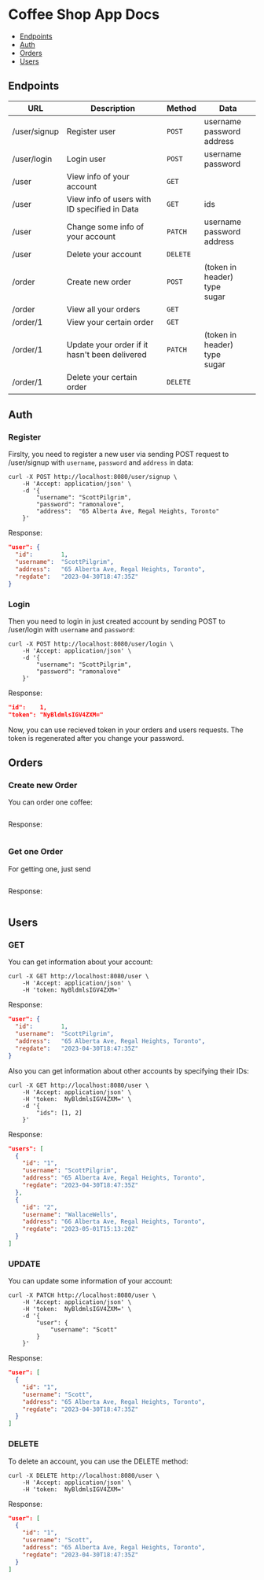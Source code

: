 # Coffee Shop App Docs

- [Endpoints](#endpoints)
- [Auth](#auth)
- [Orders](#orders)
- [Users](#users)

## Endpoints
| URL          | Description                                   | Method   | Data                                 |
|--------------|-----------------------------------------------|----------|--------------------------------------|
| /user/signup | Register user                                 | `POST`   | username<br> password<br> address    |
| /user/login  | Login user                                    | `POST`   | username<br> password                |
| /user        | View info of your account                     | `GET`    |                                      |
| /user        | View info of users with ID specified in Data  | `GET`    | ids                                  |
| /user        | Change some info of your account              | `PATCH`  | username<br> password<br> address    |
| /user        | Delete your account                           | `DELETE` |                                      |
| /order       | Create new order                              | `POST`   | (token in header)<br> type<br> sugar |
| /order       | View all your orders                          | `GET`    |                                      |
| /order/1     | View your certain order                       | `GET`    |                                      |
| /order/1     | Update your order if it hasn't been delivered | `PATCH`  | (token in header)<br> type<br> sugar |
| /order/1     | Delete your certain order                     | `DELETE` |                                      |

## Auth

### Register

Firslty, you need to register a new user via sending POST request
to /user/signup with `username`, `password` and `address` in data:
```shell
curl -X POST http://localhost:8080/user/signup \
    -H 'Accept: application/json' \
    -d '{
        "username": "ScottPilgrim",
        "password": "ramonalove",
        "address":  "65 Alberta Ave, Regal Heights, Toronto"
    }'
```
Response:
```json
"user": {
  "id":        1,
  "username":  "ScottPilgrim",
  "address":   "65 Alberta Ave, Regal Heights, Toronto",
  "regdate":   "2023-04-30T18:47:35Z"
}
```

### Login

Then you need to login in just created account by sending POST
to /user/login with `username` and `password`:
```shell
curl -X POST http://localhost:8080/user/login \
    -H 'Accept: application/json' \
    -d '{
        "username": "ScottPilgrim",
        "password": "ramonalove"
    }'
```
Response:
```json
"id":    1,
"token": "NyBldmlsIGV4ZXM="
```

Now, you can use recieved token in your orders and users requests.
The token is regenerated after you change your password.

## Orders

### Create new Order

You can order one coffee:
```

```
Response:

```

```

### Get one Order

For getting one, just send
```

```
Response:
```

```

## Users

### GET

You can get information about your account:
```shell
curl -X GET http://localhost:8080/user \
    -H 'Accept: application/json' \
    -H 'token: NyBldmlsIGV4ZXM='
```
Response:
```json
"user": {
  "id":        1,
  "username":  "ScottPilgrim",
  "address":   "65 Alberta Ave, Regal Heights, Toronto",
  "regdate":   "2023-04-30T18:47:35Z"
}
```

Also you can get information about other accounts by specifying their IDs:
```shell
curl -X GET http://localhost:8080/user \
    -H 'Accept: application/json' \
    -H 'token:  NyBldmlsIGV4ZXM=' \
    -d '{
        "ids": [1, 2]
    }'
```
Response:
```json
"users": [
  {
    "id": "1",
    "username": "ScottPilgrim",
    "address": "65 Alberta Ave, Regal Heights, Toronto",
    "regdate": "2023-04-30T18:47:35Z"
  },
  {
    "id": "2",
    "username": "WallaceWells",
    "address": "66 Alberta Ave, Regal Heights, Toronto",
    "regdate": "2023-05-01T15:13:20Z"
  }
]
```

### UPDATE

You can update some information of your account:
```shell
curl -X PATCH http://localhost:8080/user \
    -H 'Accept: application/json' \
    -H 'token:  NyBldmlsIGV4ZXM=' \
    -d '{
        "user": {
            "username": "Scott"
        }
    }'
```
Response:
```json
"user": [
  {
    "id": "1",
    "username": "Scott",
    "address": "65 Alberta Ave, Regal Heights, Toronto",
    "regdate": "2023-04-30T18:47:35Z"
  }
]
```

### DELETE

To delete an account, you can use the DELETE method:
```shell
curl -X DELETE http://localhost:8080/user \
    -H 'Accept: application/json' \
    -H 'token:  NyBldmlsIGV4ZXM='
```
Response:
```json
"user": [
  {
    "id": "1",
    "username": "Scott",
    "address": "65 Alberta Ave, Regal Heights, Toronto",
    "regdate": "2023-04-30T18:47:35Z"
  }
]
```